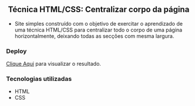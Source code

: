 <h2 color="blue" align="center">
    Técnica HTML/CSS: Centralizar corpo da página
</h2>

- Site simples construído com o objetivo de exercitar o aprendizado de uma técnica HTML/CSS para centralizar todo o corpo de uma página horizontalmente, deixando todas as secções com mesma largura.

### Deploy
[Clique Aqui](https://ullyolima.github.io/clone-site-rocketseat/) para visualizar o resultado.

### Tecnologias utilizadas

- HTML
- CSS

